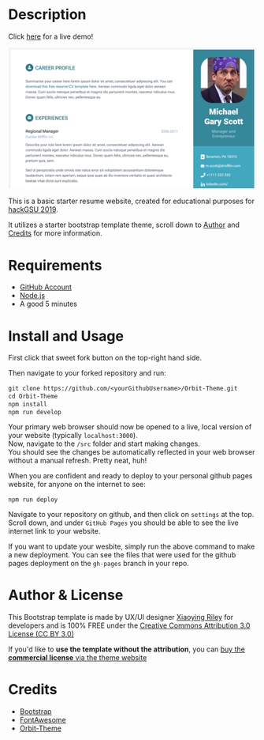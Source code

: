 # Description

Click [here](https://reddyman.github.io/Orbit-Theme/) for a live demo!

![website teaser](sample.png)

This is a basic starter resume website, created for educational purposes for [hackGSU 2019](http://hackgsu.com/).

It utilizes a starter bootstrap template theme, scroll down to [Author](#Author-&-License) and [Credits](#Credits) for more information.

# Requirements

- [GitHub Account](https://github.com/join)
- [Node.js](https://nodejs.org/en/download/)
- A good 5 minutes

# Install and Usage

First click that sweet fork button on the top-right hand side.

Then navigate to your forked repository and run:

```
git clone https://github.com/<yourGithubUsername>/Orbit-Theme.git
cd Orbit-Theme
npm install
npm run develop
```

Your primary web browser should now be opened to a live, local version of your website (typically `localhost:3000`).  
Now, navigate to the `/src` folder and start making changes.  
You should see the changes be automatically reflected in your web browser without a manual refresh. Pretty neat, huh!

When you are confident and ready to deploy to your personal github pages website, for anyone on the internet to see:

```
npm run deploy
```

Navigate to your repository on github, and then click on `settings` at the top. Scroll down, and under `GitHub Pages`
you should be able to see the live internet link to your website.

If you want to update your wesbite, simply run the above command to make a new deployment.
You can see the files that were used for the github pages deployment on the `gh-pages` branch in your repo.

# Author & License

This Bootstrap template is made by UX/UI designer [Xiaoying Riley](https://twitter.com/3rdwave_themes) for developers and is 100% FREE under the [Creative Commons Attribution 3.0 License (CC BY 3.0)](http://creativecommons.org/licenses/by/3.0/)

If you'd like to **use the template without the attribution**, you can [buy the **commercial license** via the theme website](https://themes.3rdwavemedia.com/bootstrap-templates/resume/orbit-free-resume-cv-bootstrap-theme-for-developers/)

# Credits

- [Bootstrap](http://getbootstrap.com/)
- [FontAwesome](http://fortawesome.github.io/Font-Awesome/)
- [Orbit-Theme](https://themes.3rdwavemedia.com/bootstrap-templates/resume/orbit-free-resume-cv-bootstrap-theme-for-developers/)
